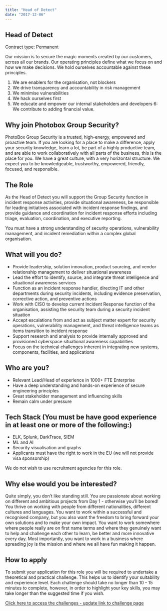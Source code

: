 ```yaml
---
title: "Head of Detect"
date: "2017-12-06"
---
```


## Head of Detect

Contract type: Permanent

Our mission is to secure the magic moments created by our customers, across all our brands. Our operating principles define what we focus on and how we make decisions. We hold ourselves accountable against these principles.

1. We are enablers for the organisation, not blockers
2. We drive transparency and accountability in risk management
3. We minimise vulnerabilities
4. We hack ourselves first
5. We educate and empower our internal stakeholders and developers
6: We contribute to adding financial value.

## Why join Photobox Group Security?
PhotoBox Group Security is a trusted, high-energy, empowered and proactive team. If you are looking for a place to make a difference, apply your security knowledge, learn a lot, be part of a highly productive team, and are able to work collaboratively with all parts of the business, this is the place for you.
We have a great culture, with a very horizontal structure. We expect you to be knowledgeable, trustworthy, empowered, friendly, focused, and responsible.

## The Role
As the Head of Detect you will support the Group Security function in incident response activities, provide situational awareness, be responsible for leading initiatives associated with incident response findings, and provide guidance and coordination for incident response efforts including triage, evaluation, coordination, and executive reporting.

You must have a strong understanding of security operations, vulnerability management, and incident remediation within a complex global organisation.

## What will you do?

- Provide leadership, solution innovation, product sourcing, and vendor relationship management to deliver situational awareness
- Lead the effort to identify, source, and integrate threat intelligence and situational awareness services
- Function as an incident response handler, directing IT and other departments during security incidents, including evidence preservation, corrective action, and preventive actions
- Work with CISO to develop current Incident Response function of the organisation, assisting the security team during a security incident situation
- Accept escalations from and act as subject matter expert for security operations, vulnerability management, and threat intelligence teams as items transition to incident response
- Support research and analysis to provide internally approved and provisioned cyberspace situational awareness capabilities
- Focus on the technical challenges inherent in integrating new systems, components, facilities, and applications

## Who are you?

- Relevant Lead/Head of experience in 1000+ FTE Enterprise
- Have a deep understanding and hands-on experience of secure engineering principles
- Great stakeholder management and influencing skills
- Remain calm under pressure

## Tech Stack (You must be have good experience in at least one or more of the following:)

- ELK, Splunk, DarkTrace, SIEM
- ML and AI
- Security visualisation and graphs
- Applicants must have the right to work in the EU (we will not provide visa sponsorship)

We do not wish to use recruitment agencies for this role.

## Why else would you be interested?

Quite simply, you don’t like standing still. You are passionate about working on different and ambitious projects from Day 1 - otherwise you’ll be bored! You thrive on working with people from different nationalities, different cultures and languages. You want to work within a successful and recognised company, but you also want the freedom to bring forward your own solutions and to make your own impact. You want to work somewhere where people really are on first name terms and where they genuinely want to help and challenge each other to learn, be better and more innovative every day. Most importantly, you want to work in a business where spreading joy is the mission and where we all have fun making it happen.

## How to apply
To submit your application for this role you will be required to undertake a theoretical and practical challenge. This helps us to identify your suitability and experience level. Each challenge should take no longer than 10 - 15 minutes to complete, however, in order to highlight your key skills, you may take longer than the suggested time if you wish.

[Click here to access the challenges - update link to challenge page](https://pbx-group-security.com/challenges/infosec-officer/ "Click here to access the application challenges - update link to challenge page")
